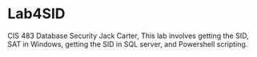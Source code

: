# Lab4SID
CIS 483 Database Security Jack Carter, This lab involves getting the SID, SAT in Windows, getting the SID in SQL server, and Powershell scripting.
